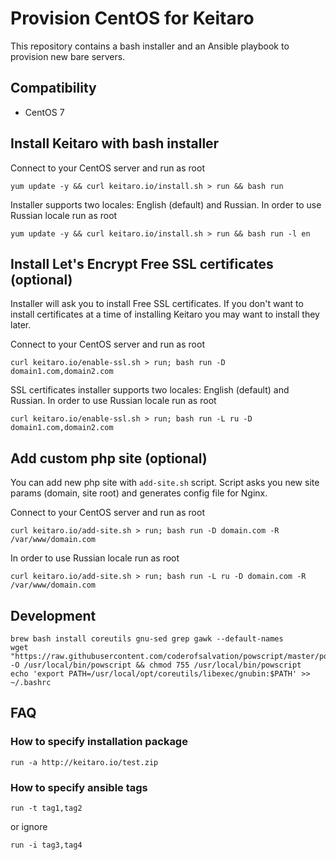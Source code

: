 # Provision CentOS for Keitaro

This repository contains a bash installer and an Ansible playbook to provision new bare servers.

## Compatibility
 - CentOS 7

## Install Keitaro with bash installer

Connect to your CentOS server and run as root

    yum update -y && curl keitaro.io/install.sh > run && bash run

Installer supports two locales: English (default) and Russian. In order to use Russian locale run as root

    yum update -y && curl keitaro.io/install.sh > run && bash run -l en

## Install Let's Encrypt Free SSL certificates (optional)

Installer will ask you to install Free SSL certificates. If you don't want to install certificates at a time of
installing Keitaro you may want to install they later.

Connect to your CentOS server and run as root

    curl keitaro.io/enable-ssl.sh > run; bash run -D domain1.com,domain2.com

SSL certificates installer supports two locales: English (default) and Russian. In order to use Russian locale
run as root

    curl keitaro.io/enable-ssl.sh > run; bash run -L ru -D domain1.com,domain2.com

## Add custom php site (optional)

You can add new php site with `add-site.sh` script. Script asks you new site params (domain, site root) and
generates config file for Nginx.

Connect to your CentOS server and run as root

    curl keitaro.io/add-site.sh > run; bash run -D domain.com -R /var/www/domain.com

In order to use Russian locale run as root

    curl keitaro.io/add-site.sh > run; bash run -L ru -D domain.com -R /var/www/domain.com


## Development

    brew bash install coreutils gnu-sed grep gawk --default-names
    wget "https://raw.githubusercontent.com/coderofsalvation/powscript/master/powscript" -O /usr/local/bin/powscript && chmod 755 /usr/local/bin/powscript
    echo 'export PATH=/usr/local/opt/coreutils/libexec/gnubin:$PATH' >> ~/.bashrc
    


## FAQ

### How to specify installation package

    run -a http://keitaro.io/test.zip


### How to specify ansible tags

    run -t tag1,tag2

or ignore

    run -i tag3,tag4


